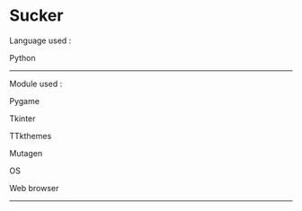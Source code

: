 # Sucker
Language used :

Python

-----------------------------------------------------------

Module used :

Pygame

Tkinter

TTkthemes

Mutagen

OS

Web browser

-----------------------------------------------------------


